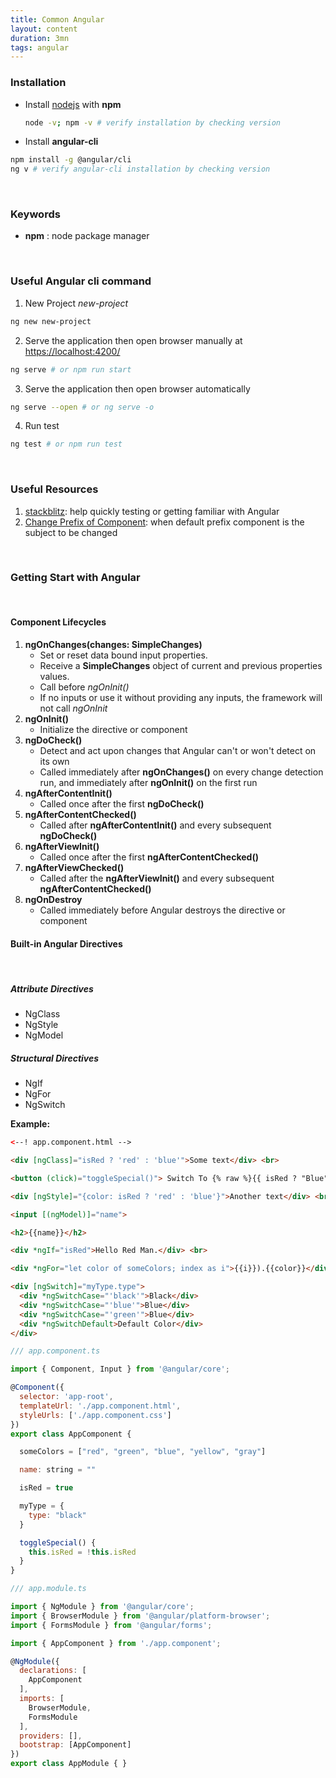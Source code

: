 ```yaml
---
title: Common Angular
layout: content
duration: 3mn
tags: angular
---
```


### Installation

- Install [nodejs](https://nodejs.org/en/download/) with **npm** 
    ```sh
    node -v; npm -v # verify installation by checking version
    ```
- Install **angular-cli**
```sh
npm install -g @angular/cli
ng v # verify angular-cli installation by checking version
```

<br >

### Keywords

- **npm** : node package manager

<br >

### Useful Angular cli command

1. New Project *new-project*
```sh
ng new new-project
```
2. Serve the application then open browser manually at [https://localhost:4200/](https://localhost:4200/)
```sh
ng serve # or npm run start
```
3. Serve the application then open browser automatically
```sh
ng serve --open # or ng serve -o
```
4. Run test
```sh
ng test # or npm run test
```

<br >

### Useful Resources

1. [stackblitz](https://stackblitz.com/): help quickly testing or getting familiar with Angular
2. [Change Prefix of Component](https://blogkashif.medium.com/change-prefix-of-component-in-angular-application-34c8d8a86dbf): when default prefix component is the subject to be changed

<br >

### Getting Start with Angular

<br >

#### Component Lifecycles

1. **ngOnChanges(changes: SimpleChanges)**
    - Set or reset data bound input properties.
    - Receive a **SimpleChanges** object of current and previous properties values.
    - Call before *ngOnInit()*
    - If no inputs or use it without providing any inputs, the framework will not call *ngOnInit*
2. **ngOnInit()**
    - Initialize the directive or component
3. **ngDoCheck()**
    - Detect and act upon changes that Angular can't or won't detect on its own
    - Called immediately after **ngOnChanges()** on every change detection run, and immediately after **ngOnInit()** on the first run
4. **ngAfterContentInit()**
    - Called once after the first **ngDoCheck()**
5. **ngAfterContentChecked()**
    - Called after **ngAfterContentInit()** and every subsequent **ngDoCheck()**
6. **ngAfterViewInit()**
    - Called once after the first **ngAfterContentChecked()**
7. **ngAfterViewChecked()**
    - Called after the **ngAfterViewInit()** and every subsequent **ngAfterContentChecked()**
8. **ngOnDestroy**
    - Called immediately before Angular destroys the directive or component

#### Built-in Angular Directives

<br >

##### Attribute Directives

+ NgClass
+ NgStyle
+ NgModel

##### Structural Directives

+ NgIf
+ NgFor
+ NgSwitch

**Example:**
```html
<--! app.component.html -->

<div [ngClass]="isRed ? 'red' : 'blue'">Some text</div> <br>

<button (click)="toggleSpecial()"> Switch To {% raw %}{{ isRed ? "Blue" : "Red"}}{% endraw %}</button> <br>

<div [ngStyle]="{color: isRed ? 'red' : 'blue'}">Another text</div> <br>

<input [(ngModel)]="name">

<h2>{{name}}</h2>

<div *ngIf="isRed">Hello Red Man.</div> <br>

<div *ngFor="let color of someColors; index as i">{{i}}).{{color}}</div> <br>

<div [ngSwitch]="myType.type">
  <div *ngSwitchCase="'black'">Black</div>
  <div *ngSwitchCase="'blue'">Blue</div>
  <div *ngSwitchCase="'green'">Blue</div>
  <div *ngSwitchDefault>Default Color</div>
</div>
```
```js
/// app.component.ts

import { Component, Input } from '@angular/core';

@Component({
  selector: 'app-root',
  templateUrl: './app.component.html',
  styleUrls: ['./app.component.css']
})
export class AppComponent {

  someColors = ["red", "green", "blue", "yellow", "gray"]

  name: string = ""

  isRed = true

  myType = {
    type: "black"
  }

  toggleSpecial() {
    this.isRed = !this.isRed
  }
}
```

```js
/// app.module.ts

import { NgModule } from '@angular/core';
import { BrowserModule } from '@angular/platform-browser';
import { FormsModule } from '@angular/forms';

import { AppComponent } from './app.component';

@NgModule({
  declarations: [
    AppComponent
  ],
  imports: [
    BrowserModule,
    FormsModule
  ],
  providers: [],
  bootstrap: [AppComponent]
})
export class AppModule { }
```